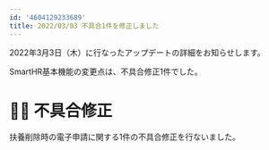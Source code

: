 ```yaml
---
id: '4604129233689'
title: 2022/03/03 不具合1件を修正しました
---
```

2022年3月3日（木）に行なったアップデートの詳細をお知らせします。

SmartHR基本機能の変更点は、不具合修正1件でした。

# 👨‍⚕️ 不具合修正

扶養削除時の電子申請に関する1件の不具合修正を行ないました。
